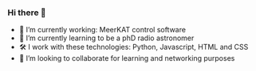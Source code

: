 ### Hi there 👋

<!--
**bngcebetsha/bngcebetsha** is a ✨ _special_ ✨ repository because its `README.md` (this file) appears on your GitHub profile.

Here are some ideas to get you started:
-->

- 🔭 I’m currently working: MeerKAT control software
- 🌱 I’m currently learning to be a phD radio astronomer
- 🛠 I work with these technologies: Python, Javascript, HTML and CSS
- 👯 I’m looking to collaborate for learning and networking purposes
